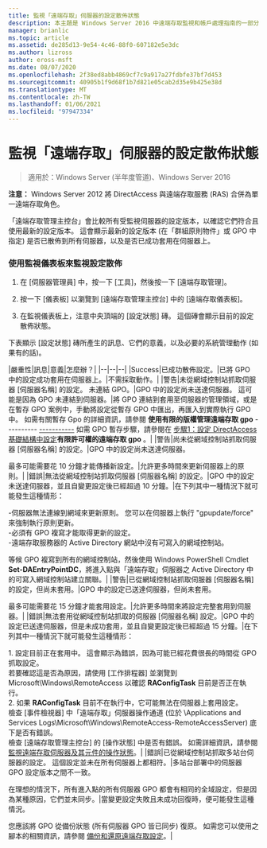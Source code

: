 ```yaml
---
title: 監視「遠端存取」伺服器的設定散佈狀態
description: 本主題是 Windows Server 2016 中遠端存取監視和帳戶處理指南的一部分。
manager: brianlic
ms.topic: article
ms.assetid: de285d13-9e54-4c46-88f0-607182e5e3dc
ms.author: lizross
author: eross-msft
ms.date: 08/07/2020
ms.openlocfilehash: 2f38ed8abb4869cf7c9a917a27fdbfe37bf7d453
ms.sourcegitcommit: 40905b1f9d68f1b7d821e05cab2d35e9b425e38d
ms.translationtype: MT
ms.contentlocale: zh-TW
ms.lasthandoff: 01/06/2021
ms.locfileid: "97947334"
---
```

# <a name="monitor-the-configuration-distribution-status-of-the-remote-access-server"></a>監視「遠端存取」伺服器的設定散佈狀態

>適用於：Windows Server (半年度管道)、Windows Server 2016

**注意：** Windows Server 2012 將 DirectAccess 與遠端存取服務 (RAS) 合併為單一遠端存取角色。

「遠端存取管理主控台」會比較所有受監視伺服器的設定版本，以確認它們符合且使用最新的設定版本。 這會顯示最新的設定版本 (在「群組原則物件」或 GPO 中指定) 是否已散佈到所有伺服器，以及是否已成功套用在伺服器上。

### <a name="to-use-the-monitoring-dashboard-to-monitor-the-configuration-distribution"></a>使用監視儀表板來監視設定散佈

1.  在 [伺服器管理員] 中，按一下 [工具]，然後按一下 [遠端存取管理]。

2.  按一下 [儀表板] 以瀏覽到 [遠端存取管理主控台] 中的 [遠端存取儀表板]。

3.  在監視儀表板上，注意中央頂端的 [設定狀態] 磚。 這個磚會顯示目前的設定散佈狀態。

下表顯示 [設定狀態] 磚所產生的訊息、它們的意義，以及必要的系統管理動作 (如果有的話)。

|嚴重性|訊息|意義|怎麼辦？|
|--|--|--|
|Success|已成功散佈設定。|已將 GPO 中的設定成功套用在伺服器上。|不需採取動作。|
|警告|未從網域控制站抓取伺服器 [伺服器名稱] 的設定。 未連結 GPO。|GPO 中的設定尚未送達伺服器。 這可能是因為 GPO 未連結到伺服器。|將 GPO 連結到套用至伺服器的管理領域，或是在暫存 GPO 案例中，手動將設定從暫存 GPO 中匯出，再匯入到實際執行 GPO 中。 如需有關暫存 Gpo 的詳細資訊，請參閱 **使用有限的版權管理遠端存取 gpo** ---------- [-----------](../../directaccess/single-server-advanced/da-adv-plan-s1-infrastructure.md) 如需 GPO 暫存步驟，請參閱在 [步驟1：設定 DirectAccess 基礎結構中設定](../../directaccess/single-server-advanced/da-adv-configure-s1-infrastructure.md)**有限許可權的遠端存取 gpo** 。|
|警告|尚未從網域控制站抓取伺服器 [伺服器名稱] 的設定。|GPO 中的設定尚未送達伺服器。<p>最多可能需要花 10 分鐘才能傳播新設定。|允許更多時間來更新伺服器上的原則。|
|錯誤|無法從網域控制站抓取伺服器 [伺服器名稱] 的設定。|GPO 中的設定未送達伺服器，並且自變更設定後已經超過 10 分鐘。|在下列其中一種情況下就可能發生這種情形：<p>-伺服器無法連線到網域來更新原則。 您可以在伺服器上執行 "gpupdate/force" 來強制執行原則更新。<br />-必須有 GPO 複寫才能取得更新的設定。<br />-遠端存取服務器的 Active Directory 網站中沒有可寫入的網域控制站。<p>等候 GPO 複寫到所有的網域控制站，然後使用 Windows PowerShell Cmdlet **Set-DAEntryPointDC**，將進入點與「遠端存取」伺服器之 Active Directory 中的可寫入網域控制站建立關聯。|
|警告|已從網域控制站抓取伺服器 [伺服器名稱] 的設定，但尚未套用。|GPO 中的設定已送達伺服器，但尚未套用。<p>最多可能需要花 15 分鐘才能套用設定。|允許更多時間來將設定完整套用到伺服器。|
|錯誤|無法套用從網域控制站抓取的伺服器 [伺服器名稱] 設定。|GPO 中的設定已送達伺服器，但是未成功套用，並且自變更設定後已經超過 15 分鐘。|在下列其中一種情況下就可能發生這種情形：<p>1. 設定目前正在套用中。 這會顯示為錯誤，因為可能已經花費很長的時間從 GPO 抓取設定。<br />    若要確認這是否為原因，請使用 [工作排程器] 並瀏覽到 Microsoft\Windows\RemoteAccess 以確認 **RAConfigTask** 目前是否正在執行。<br />2. 如果 **RAConfigTask** 目前不在執行中，它可能無法在伺服器上套用設定。<br />    檢查 [事件檢視器]  中「遠端存取」伺服器操作通道 (位於 \Applications and Services Logs\Microsoft\Windows\RemoteAccess-RemoteAccessServer) 底下是否有錯誤。<br />    檢查 [遠端存取管理主控台] 的 [操作狀態] 中是否有錯誤。 如需詳細資訊，請參閱[監視遠端存取伺服器及其元件的操作狀態](Monitor-the-operations-status-of-the-Remote-Access-server-and-its-components.md)。|
|錯誤|已從網域控制站抓取多站台伺服器的設定。 這個設定並未在所有伺服器上都相符。|多站台部署中的伺服器 GPO 設定版本之間不一致。<p>在理想的情況下，所有進入點的所有伺服器 GPO 都會有相同的全域設定，但是因為某種原因，它們並未同步。|當變更設定失敗且未成功回復時，便可能發生這種情況。<p>您應該將 GPO 從備份狀態 (所有伺服器 GPO 皆已同步) 復原。 如需您可以使用之腳本的相關資訊，請參閱 [備份和還原遠端存取設定](https://gallery.technet.microsoft.com/Back-up-and-Restore-Remote-e157e6a6)。|